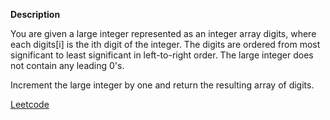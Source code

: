 **Description**

You are given a large integer represented as an integer array digits, where each digits[i] is the ith digit of the integer. The digits are ordered from most significant to least significant in left-to-right order. The large integer does not contain any leading 0's.

Increment the large integer by one and return the resulting array of digits.

[Leetcode](https://leetcode.com/problems/plus-one/description/?envType=study-plan-v2&envId=top-interview-150)

